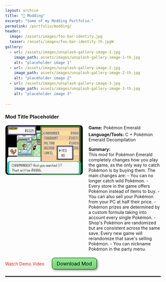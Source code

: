 ```yaml
---
layout: archive
title: "🔧 Modding"
excerpt: "Some of my Modding Portfolio."
permalink: /portfolio/modding/
header:
  image: /assets/images/foo-bar-identity.jpg
  teaser: /assets/images/foo-bar-identity-th.jpgW
gallery:
  - url: /assets/images/unsplash-gallery-image-1.jpg
    image_path: assets/images/unsplash-gallery-image-1-th.jpg
    alt: "placeholder image 1"
  - url: /assets/images/unsplash-gallery-image-2.jpg
    image_path: assets/images/unsplash-gallery-image-2-th.jpg
    alt: "placeholder image 2"
  - url: /assets/images/unsplash-gallery-image-3.jpg
    image_path: assets/images/unsplash-gallery-image-3-th.jpg
    alt: "placeholder image 3"

---
```


### <i class="fa fa-wrench"></i> Mod Title Placeholder

<div style="display: flex; margin-bottom: 15px; align-items: flex-start;">
  <!-- Mod Image -->
  <div style="width: 250px; height: 160px; flex-shrink: 0; margin-right: 20px;">
    <img src="/images/mods/comprarpokemon.png" alt="Description of Mod Image" style="border-radius: 10px; width: 100%; height: 100%; object-fit: cover; border: 1px solid #ccc;">
  </div>

  <!-- Mod Details -->
  <div style="flex-grow: 1;">
    <p style="margin-top: 0; margin-bottom: 5px;"><strong><i class="fa fa-gamepad"></i> Game:</strong> Pokémon Emerald</p>
    <p style="margin-top: 0; margin-bottom: 10px;"><strong><i class="fa fa-code"></i> Language/Tools:</strong> C + Pokémon Emerald Decompilation </p>
    <p><strong>Summary:</strong><br>
    This mod for Pokémon Emerald completely changes how you play the game, as the only way to catch Pokémon is by buying them. The main changes are:
    - You can no longer catch wild Pokémon.
    - Every store in the game offers Pokémon instead of items to buy.
    - You can also sell your Pokémon from your PC at half their price.
    - Pokémon prizes are determined by a custom formula taking into account every single Pokémon.
    - Shop's Pokémon are randomized but are consistent across the same save. Every new game will rerandomize that save's selling Pokémon.
    - You can nickname Pokémon in the party menu.
    </p>
  </div>
</div>

<!-- Links: YouTube Demo and Download -->
<div style="margin-top: 10px; margin-bottom: 30px;">
  <a href="YOUR_YOUTUBE_VIDEO_LINK_HERE" target="_blank" style="margin-right: 20px; text-decoration: none; color: #E62117;"><i class="fa fa-youtube-play"></i> Watch Demo Video</a>
  <a href="YOUR_DOWNLOAD_LINK_HERE" class="btn" style="background: linear-gradient(to bottom, #90EE90, #7CCD7C); border:1px solid #000; border-radius:10px; text-align:center; font-size:16px; box-shadow:3px 3px 6px rgba(0, 0, 0, 0.4); color: #000; text-decoration: none; padding: 8px 15px;">
    <i class="fa fa-download"></i> Download Mod
  </a>
  <!-- Optional: Add a link to a blog post or more details page -->
  <!-- <a href="YOUR_DETAILS_PAGE_LINK_HERE" target="_blank" style="margin-left: 20px;"><i class="fa fa-info-circle"></i> More Info</a> -->
</div>

<hr style="border: none; border-top: 2px solid #333; border-bottom: 2px solid #fff;">
